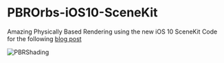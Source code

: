 # PBROrbs-iOS10-SceneKit
Amazing Physically Based Rendering using the new iOS 10 SceneKit
Code for the following [blog post](https://medium.com/@avihay/amazing-physically-based-rendering-using-the-new-ios-10-scenekit-2489e43f7021#.lz2r6mvxp) 

![PBRShading](https://raw.githubusercontent.com/asavihay/PBROrbs-iOS10-SceneKit/master/Screenshots/screenshot.jpg)
